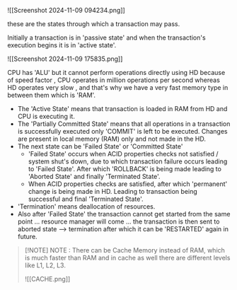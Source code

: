 ![[Screenshot 2024-11-09 094234.png]]

these are the states through which a transaction may pass. 

Initially a transaction is in 'passive state' and when the transaction's execution begins it is in 'active state'.

![[Screenshot 2024-11-09 175835.png]]

CPU has 'ALU' but it cannot perform operations directly using HD because of speed factor , CPU operates in million operations per second whereas HD operates very slow , and that's why we have a very fast memory type in between them which is 'RAM'.

- The 'Active State' means that transaction is loaded in RAM from HD and CPU is executing it.
- The 'Partially Committed State' means that all operations in a transaction is successfully executed only 'COMMIT' is left to be executed. Changes are present in local memory (RAM) only and not made in the HD.
- The next state can be 'Failed State' or 'Committed State'
	- 'Failed State' occurs when ACID properties checks not satisfied / system shut's down, due to which transaction failure occurs leading to 'Failed State'. After which 'ROLLBACK' is being made leading to 'Aborted State' and finally 'Terminated State'.
	- When ACID properties checks are satisfied, after which 'permanent' change is being made in HD. Leading to transaction being successful and final 'Terminated State'.
- 'Termination' means deallocation of resources.
- Also after 'Failed State' the transaction cannot get started from the same point ... resource manager will come ... the transaction is then sent to aborted state --> termination after which it can be 'RESTARTED' again in future.


> [!NOTE] NOTE :
> There can be Cache Memory instead of RAM, which is much faster than RAM and in cache as well there are different levels like L1, L2, L3.
> 
> ![[CACHE.png]]


